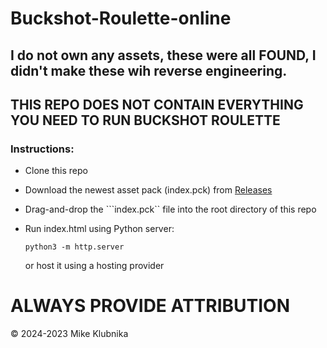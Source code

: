 # Buckshot-Roulette-online

## I do not own any assets, these were all FOUND, I didn't make these wih reverse engineering.

THIS REPO DOES NOT CONTAIN EVERYTHING YOU NEED TO RUN BUCKSHOT ROULETTE
---

### Instructions:

- Clone this repo

- Download the newest asset pack (index.pck) from [Releases](https://github.com/tf7software/Buckshot-Roulette-online/releases)

- Drag-and-drop the ```index.pck`` file into the root directory of this repo

- Run index.html using Python server:
  ```
  python3 -m http.server
  ```
  or host it using a hosting provider

# ALWAYS PROVIDE ATTRIBUTION


© 2024-2023 Mike Klubnika
